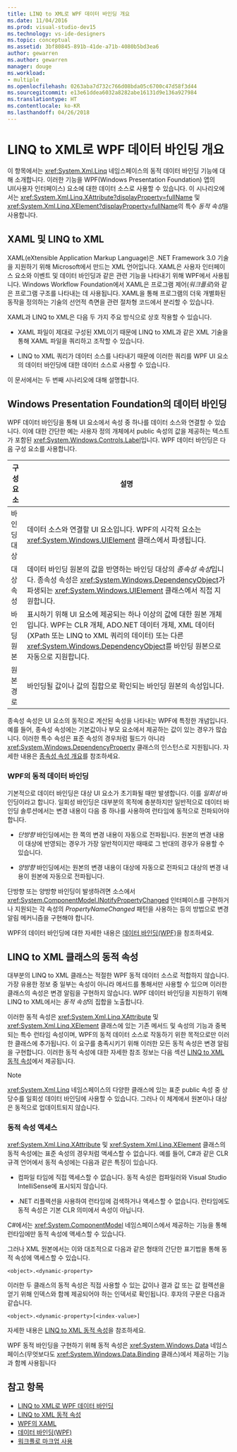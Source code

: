 ```yaml
---
title: LINQ to XML로 WPF 데이터 바인딩 개요
ms.date: 11/04/2016
ms.prod: visual-studio-dev15
ms.technology: vs-ide-designers
ms.topic: conceptual
ms.assetid: 3bf80845-891b-41de-a71b-4080b5bd3ea6
author: gewarren
ms.author: gewarren
manager: douge
ms.workload:
- multiple
ms.openlocfilehash: 0263aba7d732c766d08bda05c6700c47d58f3d44
ms.sourcegitcommit: e13e61ddea6032a8282abe16131d9e136a927984
ms.translationtype: HT
ms.contentlocale: ko-KR
ms.lasthandoff: 04/26/2018
---
```

# <a name="wpf-data-binding-with-linq-to-xml-overview"></a>LINQ to XML로 WPF 데이터 바인딩 개요

이 항목에서는 <xref:System.Xml.Linq> 네임스페이스의 동적 데이터 바인딩 기능에 대해 소개합니다. 이러한 기능을 WPF(Windows Presentation Foundation) 앱의 UI(사용자 인터페이스) 요소에 대한 데이터 소스로 사용할 수 있습니다. 이 시나리오에서는 <xref:System.Xml.Linq.XAttribute?displayProperty=fullName> 및 <xref:System.Xml.Linq.XElement?displayProperty=fullName>의 특수 *동적 속성*을 사용합니다.

## <a name="xaml-and-linq-to-xml"></a>XAML 및 LINQ to XML

XAML(eXtensible Application Markup Language)은 .NET Framework 3.0 기술을 지원하기 위해 Microsoft에서 만드는 XML 언어입니다. XAML은 사용자 인터페이스 요소와 이벤트 및 데이터 바인딩과 같은 관련 기능을 나타내기 위해 WPF에서 사용됩니다. Windows Workflow Foundation에서 XAML은 프로그램 제어(*워크플로*)와 같은 프로그램 구조를 나타내는 데 사용됩니다. XAML을 통해 프로그램의 더욱 개별화된 동작을 정의하는 기술의 선언적 측면을 관련 절차형 코드에서 분리할 수 있습니다.

XAML과 LINQ to XML은 다음 두 가지 주요 방식으로 상호 작용할 수 있습니다.

- XAML 파일이 제대로 구성된 XML이기 때문에 LINQ to XML과 같은 XML 기술을 통해 XAML 파일을 쿼리하고 조작할 수 있습니다.

- LINQ to XML 쿼리가 데이터 소스를 나타내기 때문에 이러한 쿼리를 WPF UI 요소의 데이터 바인딩에 대한 데이터 소스로 사용할 수 있습니다.

이 문서에서는 두 번째 시나리오에 대해 설명합니다.

## <a name="data-binding-in-the-windows-presentation-foundation"></a>Windows Presentation Foundation의 데이터 바인딩

WPF 데이터 바인딩을 통해 UI 요소에서 속성 중 하나를 데이터 소스와 연결할 수 있습니다. 이에 대한 간단한 예는 사용자 정의 개체에서 public 속성의 값을 제공하는 텍스트가 포함된 <xref:System.Windows.Controls.Label>입니다. WPF 데이터 바인딩은 다음 구성 요소를 사용합니다.

|구성 요소|설명|
|---------------|-----------------|
|바인딩 대상|데이터 소스와 연결할 UI 요소입니다. WPF의 시각적 요소는 <xref:System.Windows.UIElement> 클래스에서 파생됩니다.|
|대상 속성|데이터 바인딩 원본의 값을 반영하는 바인딩 대상의 *종속성 속성*입니다. 종속성 속성은 <xref:System.Windows.DependencyObject>가 파생되는 <xref:System.Windows.UIElement> 클래스에서 직접 지원합니다.|
|바인딩 원본|표시하기 위해 UI 요소에 제공되는 하나 이상의 값에 대한 원본 개체입니다. WPF는 CLR 개체, ADO.NET 데이터 개체, XML 데이터(XPath 또는 LINQ to XML 쿼리의 데이터) 또는 다른 <xref:System.Windows.DependencyObject>를 바인딩 원본으로 자동으로 지원합니다.|
|원본 경로|바인딩될 값이나 값의 집합으로 확인되는 바인딩 원본의 속성입니다.|

종속성 속성은 UI 요소의 동적으로 계산된 속성을 나타내는 WPF에 특정한 개념입니다. 예를 들어, 종속성 속성에는 기본값이나 부모 요소에서 제공하는 값이 있는 경우가 많습니다. 이러한 특수 속성은 표준 속성의 경우처럼 필드가 아니라 <xref:System.Windows.DependencyProperty> 클래스의 인스턴스로 지원됩니다. 자세한 내용은 [종속성 속성 개요](/dotnet/framework/wpf/advanced/dependency-properties-overview)를 참조하세요.

### <a name="dynamic-data-binding-in-wpf"></a>WPF의 동적 데이터 바인딩

기본적으로 데이터 바인딩은 대상 UI 요소가 초기화될 때만 발생합니다. 이를 *일회성* 바인딩이라고 합니다. 일회성 바인딩은 대부분의 목적에 충분하지만 일반적으로 데이터 바인딩 솔루션에서는 변경 내용이 다음 중 하나를 사용하여 런타임에 동적으로 전파되어야 합니다.

- *단방향* 바인딩에서는 한 쪽의 변경 내용이 자동으로 전파됩니다. 원본의 변경 내용이 대상에 반영되는 경우가 가장 일반적이지만 때때로 그 반대의 경우가 유용할 수 있습니다.

- *양방향* 바인딩에서는 원본의 변경 내용이 대상에 자동으로 전파되고 대상의 변경 내용이 원본에 자동으로 전파됩니다.

단방향 또는 양방향 바인딩이 발생하려면 소스에서 <xref:System.ComponentModel.INotifyPropertyChanged> 인터페이스를 구현하거나 지원되는 각 속성의 *PropertyNameChanged* 패턴을 사용하는 등의 방법으로 변경 알림 메커니즘을 구현해야 합니다.

WPF의 데이터 바인딩에 대한 자세한 내용은 [데이터 바인딩(WPF)](/dotnet/framework/wpf/data/data-binding-wpf)을 참조하세요.

## <a name="dynamic-properties-in-linq-to-xml-classes"></a>LINQ to XML 클래스의 동적 속성

대부분의 LINQ to XML 클래스는 적절한 WPF 동적 데이터 소스로 적합하지 않습니다. 가장 유용한 정보 중 일부는 속성이 아니라 메서드를 통해서만 사용할 수 있으며 이러한 클래스의 속성은 변경 알림을 구현하지 않습니다. WPF 데이터 바인딩을 지원하기 위해 LINQ to XML에서는 *동적 속성*의 집합을 노출합니다.

이러한 동적 속성은 <xref:System.Xml.Linq.XAttribute> 및 <xref:System.Xml.Linq.XElement> 클래스에 있는 기존 메서드 및 속성의 기능과 중복되는 특수 런타임 속성이며, WPF의 동적 데이터 소스로 작동하기 위한 목적으로만 이러한 클래스에 추가됩니다. 이 요구를 충족시키기 위해 이러한 모든 동적 속성은 변경 알림을 구현합니다. 이러한 동적 속성에 대한 자세한 참조 정보는 다음 섹션 [LINQ to XML 동적 속성](../designers/linq-to-xml-dynamic-properties.md)에서 제공됩니다.

> [!NOTE]
> <xref:System.Xml.Linq> 네임스페이스의 다양한 클래스에 있는 표준 public 속성 중 상당수를 일회성 데이터 바인딩에 사용할 수 있습니다. 그러나 이 체계에서 원본이나 대상은 동적으로 업데이트되지 않습니다.

### <a name="accessing-dynamic-properties"></a>동적 속성 액세스

<xref:System.Xml.Linq.XAttribute> 및 <xref:System.Xml.Linq.XElement> 클래스의 동적 속성에는 표준 속성의 경우처럼 액세스할 수 없습니다. 예를 들어, C#과 같은 CLR 규격 언어에서 동적 속성에는 다음과 같은 특징이 있습니다.

- 컴파일 타임에 직접 액세스할 수 없습니다. 동적 속성은 컴파일러와 Visual Studio IntelliSense에 표시되지 않습니다.

- .NET 리플렉션을 사용하여 런타임에 검색하거나 액세스할 수 없습니다. 런타임에도 동적 속성은 기본 CLR 의미에서 속성이 아닙니다.

C#에서는 <xref:System.ComponentModel> 네임스페이스에서 제공하는 기능을 통해 런타임에만 동적 속성에 액세스할 수 있습니다.

그러나 XML 원본에서는 이와 대조적으로 다음과 같은 형태의 간단한 표기법을 통해 동적 속성에 액세스할 수 있습니다.

```
<object>.<dynamic-property>
```

이러한 두 클래스의 동적 속성은 직접 사용할 수 있는 값이나 결과 값 또는 값 컬렉션을 얻기 위해 인덱스와 함께 제공되어야 하는 인덱서로 확인됩니다. 후자의 구문은 다음과 같습니다.

```
<object>.<dynamic-property>[<index-value>]
```

자세한 내용은 [LINQ to XML 동적 속성](../designers/linq-to-xml-dynamic-properties.md)을 참조하세요.

WPF 동적 바인딩을 구현하기 위해 동적 속성은 <xref:System.Windows.Data> 네임스페이스(무엇보다도 <xref:System.Windows.Data.Binding> 클래스)에서 제공하는 기능과 함께 사용됩니다

## <a name="see-also"></a>참고 항목

- [LINQ to XML로 WPF 데이터 바인딩](../designers/wpf-data-binding-with-linq-to-xml-overview.md)
- [LINQ to XML 동적 속성](../designers/linq-to-xml-dynamic-properties.md)
- [WPF의 XAML](/dotnet/framework/wpf/advanced/xaml-in-wpf)
- [데이터 바인딩(WPF)](/dotnet/framework/wpf/data/data-binding-wpf)
- [워크플로 마크업 사용](http://go.microsoft.com/fwlink/?LinkId=98685)
